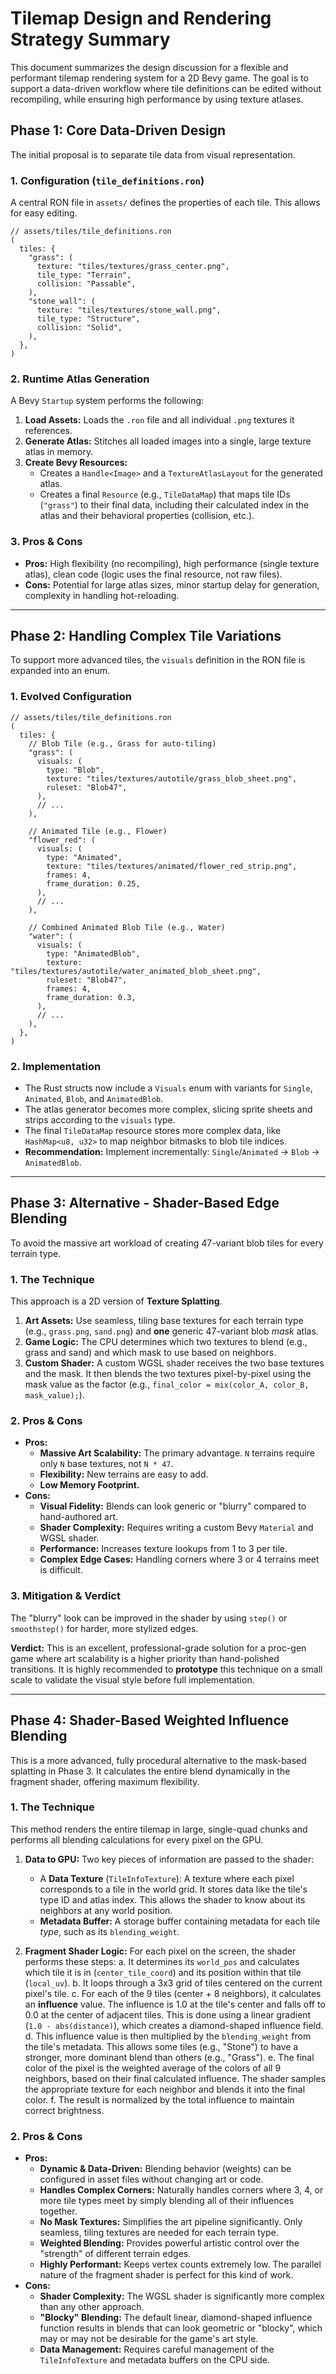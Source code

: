 # Tilemap Design and Rendering Strategy Summary

This document summarizes the design discussion for a flexible and performant tilemap rendering
system for a 2D Bevy game. The goal is to support a data-driven workflow where tile
definitions can be edited without recompiling, while ensuring high performance by using
texture atlases.

## Phase 1: Core Data-Driven Design

The initial proposal is to separate tile data from visual representation.

### 1. Configuration (`tile_definitions.ron`)

A central RON file in `assets/` defines the properties of each tile. This allows for easy
editing.

```rust,ignore
// assets/tiles/tile_definitions.ron
(
  tiles: {
    "grass": (
      texture: "tiles/textures/grass_center.png",
      tile_type: "Terrain",
      collision: "Passable",
    ),
    "stone_wall": (
      texture: "tiles/textures/stone_wall.png",
      tile_type: "Structure",
      collision: "Solid",
    ),
  },
)
```

### 2. Runtime Atlas Generation

A Bevy `Startup` system performs the following:
1.  **Load Assets:** Loads the `.ron` file and all individual `.png` textures it references.
2.  **Generate Atlas:** Stitches all loaded images into a single, large texture atlas in
    memory.
3.  **Create Bevy Resources:**
    *   Creates a `Handle<Image>` and a `TextureAtlasLayout` for the generated atlas.
    *   Creates a final `Resource` (e.g., `TileDataMap`) that maps tile IDs (`"grass"`) to
        their final data, including their calculated index in the atlas and their behavioral
        properties (collision, etc.).

### 3. Pros & Cons

*   **Pros:** High flexibility (no recompiling), high performance (single texture atlas),
    clean code (logic uses the final resource, not raw files).
*   **Cons:** Potential for large atlas sizes, minor startup delay for generation, complexity
    in handling hot-reloading.

---

## Phase 2: Handling Complex Tile Variations

To support more advanced tiles, the `visuals` definition in the RON file is expanded into an
enum.

### 1. Evolved Configuration

```rust,ignore
// assets/tiles/tile_definitions.ron
(
  tiles: {
    // Blob Tile (e.g., Grass for auto-tiling)
    "grass": (
      visuals: (
        type: "Blob",
        texture: "tiles/textures/autotile/grass_blob_sheet.png",
        ruleset: "Blob47", 
      ),
      // ...
    ),

    // Animated Tile (e.g., Flower)
    "flower_red": (
      visuals: (
        type: "Animated",
        texture: "tiles/textures/animated/flower_red_strip.png",
        frames: 4,
        frame_duration: 0.25,
      ),
      // ...
    ),

    // Combined Animated Blob Tile (e.g., Water)
    "water": (
      visuals: (
        type: "AnimatedBlob",
        texture: "tiles/textures/autotile/water_animated_blob_sheet.png",
        ruleset: "Blob47",
        frames: 4,
        frame_duration: 0.3,
      ),
      // ...
    ),
  },
)
```

### 2. Implementation

*   The Rust structs now include a `Visuals` enum with variants for `Single`, `Animated`,
    `Blob`, and `AnimatedBlob`.
*   The atlas generator becomes more complex, slicing sprite sheets and strips according to
    the `visuals` type.
*   The final `TileDataMap` resource stores more complex data, like `HashMap<u8, u32>` to map
    neighbor bitmasks to blob tile indices.
*   **Recommendation:** Implement incrementally: `Single`/`Animated` -> `Blob` ->
    `AnimatedBlob`.

---

## Phase 3: Alternative - Shader-Based Edge Blending

To avoid the massive art workload of creating 47-variant blob tiles for every terrain type.

### 1. The Technique

This approach is a 2D version of **Texture Splatting**.
1.  **Art Assets:** Use seamless, tiling base textures for each terrain type (e.g.,
    `grass.png`, `sand.png`) and **one** generic 47-variant blob *mask* atlas.
2.  **Game Logic:** The CPU determines which two textures to blend (e.g., grass and sand) and
    which mask to use based on neighbors.
3.  **Custom Shader:** A custom WGSL shader receives the two base textures and the mask. It
    then blends the two textures pixel-by-pixel using the mask value as the factor (e.g.,
    `final_color = mix(color_A, color_B, mask_value);`).

### 2. Pros & Cons

*   **Pros:**
    *   **Massive Art Scalability:** The primary advantage. `N` terrains require only `N` base
        textures, not `N * 47`.
    *   **Flexibility:** New terrains are easy to add.
    *   **Low Memory Footprint.**
*   **Cons:**
    *   **Visual Fidelity:** Blends can look generic or "blurry" compared to hand-authored
        art.
    *   **Shader Complexity:** Requires writing a custom Bevy `Material` and WGSL shader.
    *   **Performance:** Increases texture lookups from 1 to 3 per tile.
    *   **Complex Edge Cases:** Handling corners where 3 or 4 terrains meet is difficult.

### 3. Mitigation & Verdict

The "blurry" look can be improved in the shader by using `step()` or `smoothstep()` for
harder, more stylized edges.

**Verdict:** This is an excellent, professional-grade solution for a proc-gen game where art
scalability is a higher priority than hand-polished transitions. It is highly recommended to
**prototype** this technique on a small scale to validate the visual style before full
implementation.

---

## Phase 4: Shader-Based Weighted Influence Blending

This is a more advanced, fully procedural alternative to the mask-based splatting in Phase 3. It calculates the entire blend dynamically in the fragment shader, offering maximum flexibility.

### 1. The Technique

This method renders the entire tilemap in large, single-quad chunks and performs all blending calculations for every pixel on the GPU.

1.  **Data to GPU:** Two key pieces of information are passed to the shader:
    *   A **Data Texture** (`TileInfoTexture`): A texture where each pixel corresponds to a tile in the world grid. It stores data like the tile's type ID and atlas index. This allows the shader to know about its neighbors at any world position.
    *   **Metadata Buffer:** A storage buffer containing metadata for each tile *type*, such as its `blending_weight`.

2.  **Fragment Shader Logic:** For each pixel on the screen, the shader performs these steps:
    a. It determines its `world_pos` and calculates which tile it is in (`center_tile_coord`) and its position within that tile (`local_uv`).
    b. It loops through a 3x3 grid of tiles centered on the current pixel's tile.
    c. For each of the 9 tiles (center + 8 neighbors), it calculates an **influence** value. The influence is 1.0 at the tile's center and falls off to 0.0 at the center of adjacent tiles. This is done using a linear gradient (`1.0 - abs(distance)`), which creates a diamond-shaped influence field.
    d. This influence value is then multiplied by the `blending_weight` from the tile's metadata. This allows some tiles (e.g., "Stone") to have a stronger, more dominant blend than others (e.g., "Grass").
    e. The final color of the pixel is the weighted average of the colors of all 9 neighbors, based on their final calculated influence. The shader samples the appropriate texture for each neighbor and blends it into the final color.
    f. The result is normalized by the total influence to maintain correct brightness.

### 2. Pros & Cons

*   **Pros:**
    *   **Dynamic & Data-Driven:** Blending behavior (weights) can be configured in asset files without changing art or code.
    *   **Handles Complex Corners:** Naturally handles corners where 3, 4, or more tile types meet by simply blending all of their influences together.
    *   **No Mask Textures:** Simplifies the art pipeline significantly. Only seamless, tiling textures are needed for each terrain type.
    *   **Weighted Blending:** Provides powerful artistic control over the "strength" of different terrain edges.
    *   **Highly Performant:** Keeps vertex counts extremely low. The parallel nature of the fragment shader is perfect for this kind of work.
*   **Cons:**
    *   **Shader Complexity:** The WGSL shader is significantly more complex than any other approach.
    *   **"Blocky" Blending:** The default linear, diamond-shaped influence function results in blends that can look geometric or "blocky", which may or may not be desirable for the game's art style.
    *   **Data Management:** Requires careful management of the `TileInfoTexture` and metadata buffers on the CPU side.
